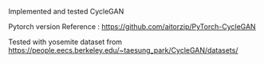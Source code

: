 Implemented and tested CycleGAN

Pytorch version Reference : https://github.com/aitorzip/PyTorch-CycleGAN

Tested with yosemite dataset from https://people.eecs.berkeley.edu/~taesung_park/CycleGAN/datasets/


